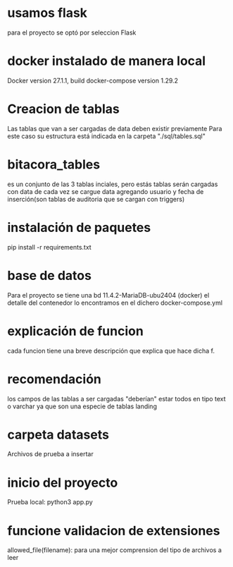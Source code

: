# usamos flask
para el proyecto se optó por seleccion Flask

# docker instalado de manera local
Docker version 27.1.1, build
docker-compose version 1.29.2

# Creacion de tablas
Las tablas que van a ser cargadas de data deben existir previamente
Para este caso su estructura está indicada en la carpeta "./sql/tables.sql"
# bitacora_tables
es un conjunto de las 3 tablas inciales, pero estás tablas serán cargadas con data de cada vez se cargue data
agregando usuario y fecha de inserción(son tablas de auditoria que se cargan con triggers)

# instalación de paquetes
pip install -r requirements.txt

# base de datos
Para el proyecto se tiene una bd 11.4.2-MariaDB-ubu2404 (docker)
el detalle del contenedor lo encontramos en el dichero docker-compose.yml

# explicación de funcion
cada funcion tiene una breve descripción que explica que hace dicha f.

# recomendación
los campos de las tablas a ser cargadas "deberían" estar todos en tipo text o varchar
ya que son una especie de tablas landing

# carpeta datasets
Archivos de prueba a insertar

# inicio del proyecto
Prueba local: python3 app.py

# funcione validacion de extensiones
allowed_file(filename): para una mejor comprension del tipo de archivos a leer